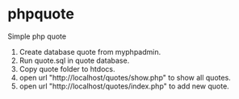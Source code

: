 # phpquote
Simple php quote

1. Create database quote from myphpadmin.
2. Run quote.sql in quote database.
3. Copy quote folder to htdocs.
4. open url "http://localhost/quotes/show.php" to show all quotes.
5. open url "http://localhost/quotes/index.php" to add new quote.

